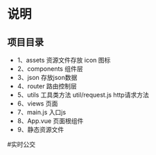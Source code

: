 # 说明

## 项目目录

- 1、assets 资源文件存放  icon 图标
- 2、components 组件层
- 3、json 存放json数据
- 4、router 路由控制层
- 5、utils  工具类方法 util/request.js http请求方法
- 6、views 页面
- 7、main.js 入口js
- 8、App.vue 页面根组件
- 9、静态资源文件

#实时公交